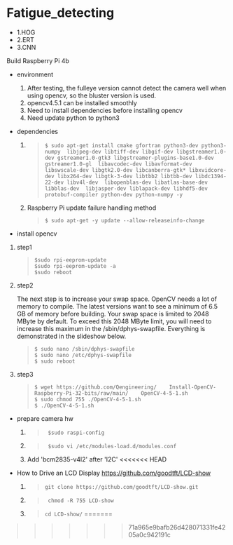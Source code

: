 # Fatigue_detecting



- 1.HOG
- 2.ERT
- 3.CNN

Build Raspberry Pi 4b
- environment
  1. After testing, the fulleye version cannot detect the camera well when using opencv, so the bluster version is used.
  2. opencv4.5.1 can be installed smoothly
  3. Need to install dependencies before installing opencv
  4. Need update python to python3

- dependencies 
   1.  >```$ sudo apt-get install cmake gfortran python3-dev python3-numpy  libjpeg-dev libtiff-dev libgif-dev libgstreamer1.0-dev gstreamer1.0-gtk3 libgstreamer-plugins-base1.0-dev gstreamer1.0-gl  libavcodec-dev libavformat-dev libswscale-dev libgtk2.0-dev libcanberra-gtk* libxvidcore-dev libx264-dev libgtk-3-dev libtbb2 libtbb-dev libdc1394-22-dev libv4l-dev  libopenblas-dev libatlas-base-dev libblas-dev  libjasper-dev liblapack-dev libhdf5-dev protobuf-compiler python-dev python-numpy -y ```
   2. Raspberry Pi update failure handling method
    
      >```$ sudo apt-get -y update --allow-releaseinfo-change ```
- install opencv
1.  step1 
      >```
      > $sudo rpi-eeprom-update 
      > $sudo rpi-eeprom-update -a 
      > $sudo reboot 
      >```
2. step2 
    
     The next step is to increase your swap space. OpenCV needs a lot of memory to compile. The latest versions want to see a minimum of 6.5 GB of memory before building. Your swap space is limited to 2048 MByte by default. To exceed this 2048 MByte limit, you will need to increase this maximum in the /sbin/dphys-swapfile. Everything is demonstrated in the slideshow below.
    >```
    >$ sudo nano /sbin/dphys-swapfile
    >$ sudo nano /etc/dphys-swapfile
    >$ sudo reboot
    >```
3. step3 
    >```
    >$ wget https://github.com/Qengineering/    Install-OpenCV-Raspberry-Pi-32-bits/raw/main/    OpenCV-4-5-1.sh
    >$ sudo chmod 755 ./OpenCV-4-5-1.sh
    >$ ./OpenCV-4-5-1.sh
    >```
- prepare camera hw 
  1. >``` $sudo raspi-config```
  2. >``` $sudo vi /etc/modules-load.d/modules.conf```
  3. Add 'bcm2835-v4l2' after 'I2C'
<<<<<<< HEAD

- How to Drive an LCD Display
  https://github.com/goodtft/LCD-show
  1. >```git clone https://github.com/goodtft/LCD-show.git```
  2. >``` chmod -R 755 LCD-show```
  3. >```cd LCD-show/```
=======
>>>>>>> 71a965e9bafb26d428071331fe4205a0c942191c
